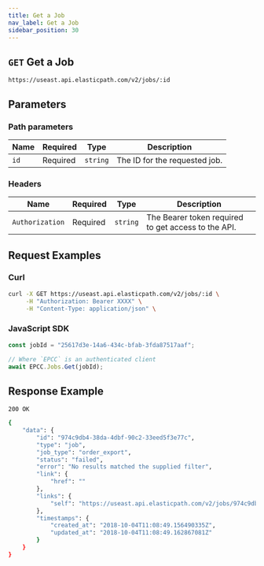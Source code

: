 ```yaml
---
title: Get a Job
nav_label: Get a Job
sidebar_position: 30
---
```


## `GET` Get a Job

```http
https://useast.api.elasticpath.com/v2/jobs/:id
```

## Parameters

### Path parameters

| Name | Required | Type | Description |
| --- | --- | --- | --- |
| `id` | Required | `string` | The ID for the requested job. |

### Headers

| Name            | Required | Type     | Description                                         |
| --------------- | -------- | -------- | --------------------------------------------------- |
| `Authorization` | Required | `string` | The Bearer token required to get access to the API. |

## Request Examples

### Curl

```bash
curl -X GET https://useast.api.elasticpath.com/v2/jobs/:id \
     -H "Authorization: Bearer XXXX" \
     -H "Content-Type: application/json" \
```

### JavaScript SDK

```javascript
const jobId = "25617d3e-14a6-434c-bfab-3fda87517aaf";

// Where `EPCC` is an authenticated client
await EPCC.Jobs.Get(jobId);
```

## Response Example

`200 OK`

```bash
{
    "data": {
        "id": "974c9db4-38da-4dbf-90c2-33eed5f3e77c",
        "type": "job",
        "job_type": "order_export",
        "status": "failed",
        "error": "No results matched the supplied filter",
        "link": {
            "href": ""
        },
        "links": {
            "self": "https://useast.api.elasticpath.com/v2/jobs/974c9db4-38da-4dbf-90c2-33eed5f3e77c"
        },
        "timestamps": {
            "created_at": "2018-10-04T11:08:49.156490335Z",
            "updated_at": "2018-10-04T11:08:49.162867081Z"
        }
    }
}
```
